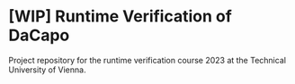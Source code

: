 # [WIP] Runtime Verification of DaCapo

Project repository for the runtime verification course 2023 at the Technical University of Vienna.
